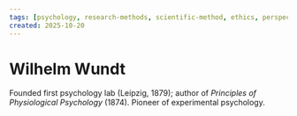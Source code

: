 ```yaml
---
tags: [psychology, research-methods, scientific-method, ethics, perspectives]
created: 2025-10-20
---
```

# Wilhelm Wundt

Founded first psychology lab (Leipzig, 1879); author of *Principles of Physiological Psychology* (1874). Pioneer of experimental psychology.
